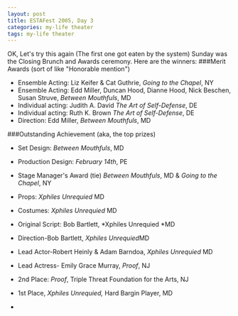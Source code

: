 ```yaml
---
layout: post
title: ESTAFest 2005, Day 3
categories: my-life theater
tags: my-life theater
---
```

OK, Let's try this again (The first one got eaten by the system)
Sunday was the Closing Brunch and Awards ceremony.  Here are the winners:
###Merit Awards (sort of like "Honorable mention")
 * Ensemble Acting: Liz Keifer &amp; Cat Guthrie, *Going to the Chapel*, NY 
 * Ensemble Acting: Edd  Miller, Duncan Hood, Dianne Hood, Nick Beschen, Susan Struve, *Between Mouthfuls*, MD 
 * Individual acting: Judith A. David *The Art of Self-Defense*, DE
 * Individual acting: Ruth K. Brown  *The Art of Self-Defense*, DE 
 * Direction:  Edd Miller, *Between Mouthfuls*, MD</LI></UL>

###Outstanding Achievement (aka, the top prizes)
 * Set Design: *Between Mouthfuls*, MD 
 * Production Design: *February 14th*, PE 
 * Stage Manager's Award (tie) *Between Mouthfuls*, MD &amp; *Going to the Chapel*, NY 
 * Props: *Xphiles Unrequied*  MD 
 * Costumes: *Xphiles Unrequied* MD 
 * Original Script: Bob Bartlett, *Xphiles Unrequied *MD 
 * Direction-Bob Bartlett, *Xphiles Unrequied*MD 
 * Lead Actor-Robert Heinly & Adam Barndoa, *Xphiles Unrequied* MD 
 * Lead Actress- Emily Grace Murray, *Proof*, NJ


 * 2nd Place:  *Proof*, Triple Threat Foundation for the Arts, NJ 
 * 1st Place, *Xphiles Unrequied,* Hard Bargin Player, MD
 * 